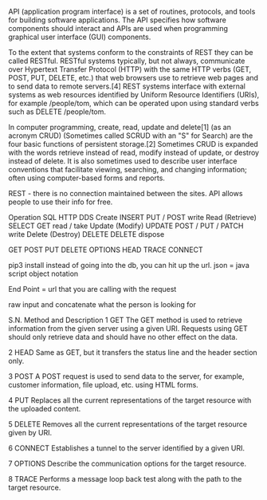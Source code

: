 API (application program interface) is a set of routines, protocols, and tools for building software applications. The API specifies how software components should interact and APIs are used when programming graphical user interface (GUI) components.

To the extent that systems conform to the constraints of REST they can be called RESTful. RESTful systems typically, but not always, communicate over Hypertext Transfer Protocol (HTTP) with the same HTTP verbs (GET, POST, PUT, DELETE, etc.) that web browsers use to retrieve web pages and to send data to remote servers.[4] REST systems interface with external systems as web resources identified by Uniform Resource Identifiers (URIs), for example /people/tom, which can be operated upon using standard verbs such as DELETE /people/tom.

In computer programming, create, read, update and delete[1] (as an acronym CRUD) (Sometimes called SCRUD with an "S" for Search) are the four basic functions of persistent storage.[2] Sometimes CRUD is expanded with the words retrieve instead of read, modify instead of update, or destroy instead of delete. It is also sometimes used to describe user interface conventions that facilitate viewing, searching, and changing information; often using computer-based forms and reports. 

REST - there is no connection maintained between the sites.
API allows people to use their info for free.

Operation	SQL	HTTP	DDS
Create	INSERT	PUT / POST	write
Read (Retrieve)	SELECT	GET	read / take
Update (Modify)	UPDATE	POST / PUT / PATCH	write
Delete (Destroy)	DELETE	DELETE	dispose

GET
POST
PUT
DELETE
OPTIONS
HEAD
TRACE
CONNECT

pip3 install
instead of going into the db, you can hit up the url.
json = java script object notation

End Point = url that you are calling with the request

raw  input and concatenate what the person is looking for


S.N.	Method and Description
1	GET
The GET method is used to retrieve information from the given server using a given URI. Requests using GET should only retrieve data and should have no other effect on the data.

2	HEAD
Same as GET, but it transfers the status line and the header section only.

3	POST
A POST request is used to send data to the server, for example, customer information, file upload, etc. using HTML forms.

4	PUT
Replaces all the current representations of the target resource with the uploaded content.

5	DELETE
Removes all the current representations of the target resource given by URI.

6	CONNECT
Establishes a tunnel to the server identified by a given URI.

7	OPTIONS
Describe the communication options for the target resource.

8	TRACE
Performs a message loop back test along with the path to the target resource.
